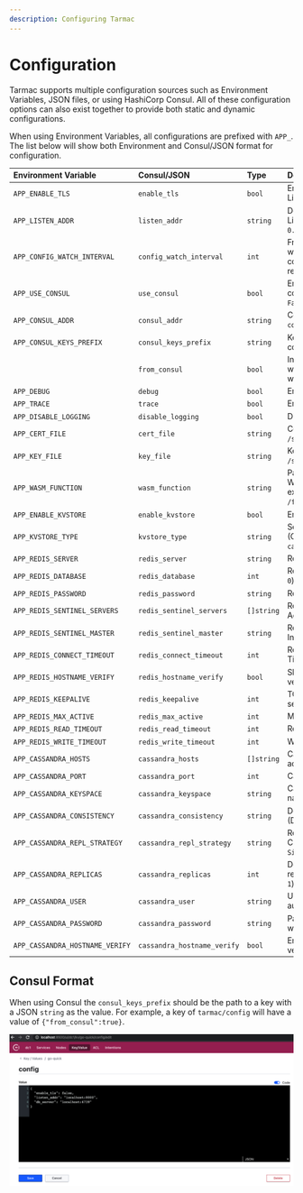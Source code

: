```yaml
---
description: Configuring Tarmac
---
```


# Configuration

Tarmac supports multiple configuration sources such as Environment Variables, JSON files, or using HashiCorp Consul. All of these configuration options can also exist together to provide both static and dynamic configurations.

When using Environment Variables, all configurations are prefixed with `APP_`. The list below will show both Environment and Consul/JSON format for configuration.

| Environment Variable | Consul/JSON | Type | Description |
| :--- | :--- | :--- | :--- |
| `APP_ENABLE_TLS` | `enable_tls` | `bool` | Enable the HTTPS Listener \(default: `True`\) |
| `APP_LISTEN_ADDR` | `listen_addr` | `string` | Define the HTTP/HTTPS Listener address \(default: `0.0.0.0:8443`\) |
| `APP_CONFIG_WATCH_INTERVAL` | `config_watch_interval` | `int` | Frequency in seconds which Consul configuration will be refreshed \(default: `15`\) |
| `APP_USE_CONSUL` | `use_consul` | `bool` | Enable Consul based configuration \(default: `False`\) |
| `APP_CONSUL_ADDR` | `consul_addr` | `string` | Consul address \(i.e. `consul.example.com:8500`\) |
| `APP_CONSUL_KEYS_PREFIX` | `consul_keys_prefix` | `string` | Key path for app specific consul configuration |
|  | `from_consul` | `bool` | Indicator to reflect whether Consul config was loaded |
| `APP_DEBUG` | `debug` | `bool` | Enable debug logging |
| `APP_TRACE` | `trace` | `bool` | Enable trace logging |
| `APP_DISABLE_LOGGING` | `disable_logging` | `bool` | Disable all logging |
| `APP_CERT_FILE` | `cert_file` | `string` | Certificate File Path \(i.e. `/some/path/cert.crt`\) |
| `APP_KEY_FILE` | `key_file` | `string` | Key File Path \(i.e. `/some/path/cert.key`\) |
| `APP_WASM_FUNCTION` | `wasm_function` | `string` | Path and Filename of the WASM Function to execute \(Default: `/functions/tarmac.wasm`\) |
| `APP_ENABLE_KVSTORE` | `enable_kvstore` | `bool` | Enable the KV Store |
| `APP_KVSTORE_TYPE` | `kvstore_type` | `string` | Select KV Store to use (Options: `redis`, `cassandra`)|
| `APP_REDIS_SERVER` | `redis_server` | `string` | Redis server address |
| `APP_REDIS_DATABASE` | `redis_database` | `int` | Redis Database (default: `0`) |
| `APP_REDIS_PASSWORD` | `redis_password` | `string` | Redis password |
| `APP_REDIS_SENTINEL_SERVERS` | `redis_sentinel_servers` | `[]string` | Redis Sentinel Server Addresses |
| `APP_REDIS_SENTINEL_MASTER` | `redis_sentinel_master` | `string` | Redis Sentinel Master Instance Name |
| `APP_REDIS_CONNECT_TIMEOUT` | `redis_connect_timeout` | `int` | Redis Connection Timeout in seconds |
| `APP_REDIS_HOSTNAME_VERIFY` | `redis_hostname_verify` | `bool` | Skip hostname verification for TLS |
| `APP_REDIS_KEEPALIVE` | `redis_keepalive` | `int` | TCP Keepalive Interval in seconds (Default: `300`) |
| `APP_REDIS_MAX_ACTIVE` | `redis_max_active` | `int` | Max Active Connections |
| `APP_REDIS_READ_TIMEOUT` | `redis_read_timeout` | `int` | Read timeout in seconds |
| `APP_REDIS_WRITE_TIMEOUT` | `redis_write_timeout` | `int` | Write timeout in seconds |
| `APP_CASSANDRA_HOSTS` | `cassandra_hosts` | `[]string` | Cassandra node addresses |
| `APP_CASSANDRA_PORT` | `cassandra_port` | `int` | Cassandra node port |
| `APP_CASSANDRA_KEYSPACE` | `cassandra_keyspace` | `string` | Cassandra Keyspace name |
| `APP_CASSANDRA_CONSISTENCY` | `cassandra_consistency` | `string` | Desired Consistency (Default: `Quorum`)|
| `APP_CASSANDRA_REPL_STRATEGY` | `cassandra_repl_strategy` | `string` | Replication Strategy for Cluster (Default: `SimpleStrategy`)|
| `APP_CASSANDRA_REPLICAS` | `cassandra_replicas` | `int` | Default number of replicas for data (Default: `1`) |
| `APP_CASSANDRA_USER` | `cassandra_user` | `string` | Username to authenticate with |
| `APP_CASSANDRA_PASSWORD` | `cassandra_password` | `string` | Password to authenticate with |
| `APP_CASSANDRA_HOSTNAME_VERIFY` | `cassandra_hostname_verify` | `bool` | Enable/Disable hostname verification for TLS |

## Consul Format

When using Consul the `consul_keys_prefix` should be the path to a key with a JSON `string` as the value. For example, a key of `tarmac/config` will have a value of `{"from_consul":true}`.

![](../.gitbook/assets/consul-example.png)


